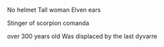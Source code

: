 No helmet
Tall woman
Elven ears

Stinger of scorpion comanda

over 300 years old
Was displaced by the last dyvarre


